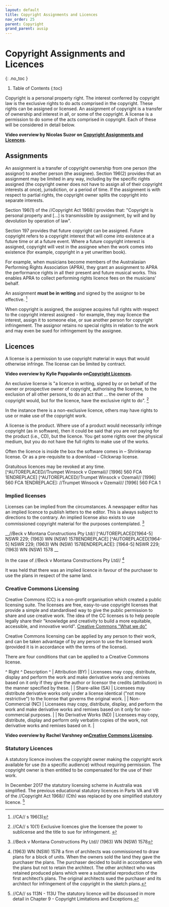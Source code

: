 ```yaml
---
layout: default
title: Copyright Assignments and Licences
nav_order: 25
parent: Copyright
grand_parent: ausip
---
```





# Copyright Assignments and Licences
{: .no_toc }

1. Table of Contents
{:toc}

Copyright is a personal property right. The interest conferred by copyright law is the exclusive rights to do acts comprised in the copyright. These rights can be assigned or licensed. An assignment of copyright is a transfer of ownership and interest in all, or some of the copyright. A license is a permission to do some of the acts comprised in copyright. Each of these will be considered in detail below.


**Video overview by Nicolas Suzor on [Copyright Assignments and Licences](https://www.youtube.com/watch?v=08DU3pZeajk).**

## Assignments

An assignment is a transfer of copyright ownership from one person (the assignor) to another person (the assignee). Section 196(2) provides that an assignment may be limited in any way, including by the specific rights assigned (the copyright owner does not have to assign all of their copyright interests at once), jurisdiction, or a period of time. If the assignment is with respect to partial rights, the copyright owner splits the copyright into separate interests.

Section 196(1) of the //Copyright Act 1968// provides that: "Copyright is personal property and […] is transmissible by assignment, by will and by devolution by operation of law".

Section 197 provides that future copyright can be assigned. Future copyright refers to a copyright interest that will come into existence at a future time or at a future event. Where a future copyright interest is assigned, copyright will vest in the assignee when the work comes into existence (for example, copyright in a yet unwritten book).

For example, when musicians become members of the Australasian Performing Rights Association (APRA), they grant an assignment to APRA the performance rights in all their present and future musical works. This enables APRA to collect performing rights licence fees on the musicians' behalf.

An assignment __must be in writing__ and signed by the assignor to be effective. [^AUTOREPLACED//CA// s 196(3) ENDREPLACE]
[^AUTOREPLACED//CA// s 196(3) ENDREPLACE]: //CA// s 196(3)


When copyright is assigned, the assignee acquires full rights with respect to the copyright interest assigned - for example, they may licence the interest, assign it to someone else, or sue another person for copyright infringement. The assignor retains no special rights in relation to the work and may even be sued for infringement by the assignee.



## Licences


A license is a permission to use copyright material in ways that would otherwise infringe. The license can be limited by contract.

**Video overview by Kylie Pappalardo on[Copyright Licences](https://www.youtube.com/watch?v=nJ7mRfcNZQI).**


An exclusive license is "a licence in writing, signed by or on behalf of the owner or prospective owner of copyright, authorising the licensee, to the exclusion of all other persons, to do an act that … the owner of the copyright would, but for the licence, have the exclusive right to do". [^AUTOREPLACED //CA// s 10(1) ENDREPLACE]
[^AUTOREPLACED //CA// s 10(1) ENDREPLACE]:  //CA// s 10(1)
 Exclusive licences give the licensee the power to sublicense and the title to sue for infringement. [^AUTOREPLACED//CA// s 119ENDREPLACE]
[^AUTOREPLACED//CA// s 119ENDREPLACE]: //CA// s 119


In the instance there is a non-exclusive licence, others may have rights to use or make use of the copyright work.

A license is the product. Where use of a product would necessarily infringe copyright (as in software), then it could be said that you are not paying for the product (i.e., CD), but the licence. You get some rights over the physical medium, but you do not have the full rights to make use of the works.

Often the licence is inside the box the software comes in – Shrinkwrap license. Or as a pre-requisite to a download – Clickwrap license.

Gratuitous licences may be revoked at any time. [^AUTOREPLACED//Trumpet Winsock v Ozemail// [1996] 560 FCA 1ENDREPLACE]
[^AUTOREPLACED//Trumpet Winsock v Ozemail// [1996] 560 FCA 1ENDREPLACE]: //Trumpet Winsock v Ozemail// [1996] 560 FCA 1


### Implied licenses

Licenses can be implied from the circumstances. A newspaper editor has an implied licence to publish letters to the editor. This is always subject to directions to the contrary. An implied license also exists to use commissioned copyright material for the purposes contemplated. [^AUTOREPLACED//Beck v Montana Constructions Pty Ltd// (1963) WN (NSW) 1578ENDREPLACE]
[^AUTOREPLACED//Beck v Montana Constructions Pty Ltd// (1963) WN (NSW) 1578ENDREPLACE]: //Beck v Montana Constructions Pty Ltd// (1963) WN (NSW) 1578


__//Beck v Montana Constructions Pty Ltd// [^AUTOREPLACED[1964-5] NSWR 229; (1963) WN (NSW) 1578ENDREPLACE]
[^AUTOREPLACED[1964-5] NSWR 229; (1963) WN (NSW) 1578ENDREPLACE]: [1964-5] NSWR 229; (1963) WN (NSW) 1578
__

In the case of //Beck v Montana Constructions Pty Ltd// [^AUTOREPLACED(1963) WN (NSW) 1578ENDREPLACE]
[^AUTOREPLACED(1963) WN (NSW) 1578ENDREPLACE]: (1963) WN (NSW) 1578
 a firm of architects was commissioned to draw plans for a block of units. When the owners sold the land they gave the purchaser the plans. The purchaser decided to build in accordance with the plans but not to retain the architect. The other architect who was retained produced plans which were a substantial reproduction of the first architect’s plans. The original architects sued the purchaser and its architect for infringement of the copyright in the sketch plans.

It was held that there was an implied licence in favour of the purchaser to use the plans in respect of the same land.

### Creative Commons Licensing

Creative Commons (CC) is a non-profit organisation which created a public licensing suite. The licenses are free, easy-to-use copyright licenses that provide a simple and standardised way to give the public permission to share and use creative work. The idea of the CC licenses is to help people legally share their "knowledge and creativity to build a more equitable, accessible, and innovative world". [Creative Commons "What we do"](https://creativecommons.org/about/)  

Creative Commons licensing can be applied by any person to their work, and can be taken advantage of by any person to use the licensed work (provided it is in accordance with the terms of the license).

There are four conditions that can be applied to a Creative Commons license.

^ Right ^ Description ^
| Attribution (BY) | Licensees may copy, distribute, display and perform the work and make derivative works and remixes based on it only if they give the author or licensor the credits (attribution) in the manner specified by these. |
| Share-alike (SA) | Licensees may distribute derivative works only under a license identical ("not more restrictive") to the license that governs the original work. |
| Non-Commercial (NC) | Licensees may copy, distribute, display, and perform the work and make derivative works and remixes based on it only for non-commercial purposes. |
| No Derivative Works (ND) | Licensees may copy, distribute, display and perform only verbatim copies of the work, not derivative works and remixes based on it. |


**Video overview by Rachel Varshney on[Creative Commons Licensing](https://www.youtube.com/watch?v=BzR6gVzFSjo).**

### Statutory Licences

A statutory licence involves the copyright owner making the copyright work available for use (to a specific audience) without requiring permission. The copyright owner is then entitled to be compensated for the use of their work.

In December 2017 the statutory licensing scheme in Australia was simplified. The previous educational statutory licences in Parts VA and VB of the //Copyright Act 1968// (Cth) was replaced by one simplified statutory licence. [^AUTOREPLACED//CA// ss 113N - 113UENDREPLACE]
[^AUTOREPLACED//CA// ss 113N - 113UENDREPLACE]: //CA// ss 113N - 113U
 The statutory licence will be discussed in more detail in Chapter 9 - Copyright Limitations and Exceptions.

